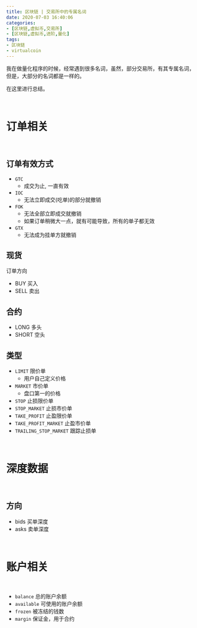 ```yaml
---
title: 区块链 | 交易所中的专属名词
date: 2020-07-03 16:40:06
categories:
- [区块链,虚拟币,交易所]
- [区块链,虚拟币,进阶,量化]
tags:
- 区块链
- virtualcoin
---
```

我在做量化程序的时候，经常遇到很多名词，虽然，部分交易所，有其专属名词，但是，大部分的名词都是一样的。

在这里进行总结。

<!-- more -->

<br/>

# 订单相关

<br/>

## 订单有效方式

- `GTC` 
	- 成交为止, 一直有效
- `IOC`
	- 无法立即成交(吃单)的部分就撤销
- `FOK`
	- 无法全部立即成交就撤销
	- 如果订单稍微大一点，就有可能导致，所有的单子都无效
- `GTX`
	- 无法成为挂单方就撤销

## 现货

订单方向

- BUY 买入
- SELL 卖出

## 合约

- LONG 多头
- SHORT 空头

## 类型

- `LIMIT` 限价单
	- 用户自己定义价格
- `MARKET` 市价单
	- 盘口第一的价格
- `STOP` 止损限价单
- `STOP_MARKET` 止损市价单
- `TAKE_PROFIT` 止盈限价单
- `TAKE_PROFIT_MARKET` 止盈市价单
- `TRAILING_STOP_MARKET` 跟踪止损单

<br/>

# 深度数据

<br/>

## 方向

- bids 买单深度
- asks 卖单深度

<br/>

# 账户相关

<br/>

- `balance` 总的账户余额
- `available` 可使用的账户余额
- `frozen` 被冻结的钱数
- `margin` 保证金，用于合约
